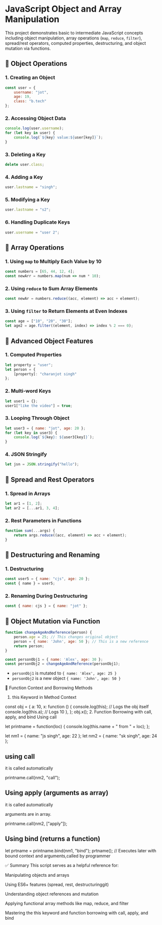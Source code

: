 
# JavaScript Object and Array Manipulation

This project demonstrates basic to intermediate JavaScript concepts including object manipulation, array operations (`map`, `reduce`, `filter`), spread/rest operators, computed properties, destructuring, and object mutation via functions.

## 🔸 Object Operations

### 1. Creating an Object
```js
const user = {
    username: "jot",
    age: 19,
    class: "b.tech"
};
````

### 2. Accessing Object Data

```js
console.log(user.username);
for (let key in user) {
    console.log(`${key} value:${user[key]}`);
}
```

### 3. Deleting a Key

```js
delete user.class;
```

### 4. Adding a Key

```js
user.lastname = "singh";
```

### 5. Modifying a Key

```js
user.lastname = "s2";
```

### 6. Handling Duplicate Keys

```js
user.username = "user 2";
```

## 🔸 Array Operations

### 1. Using `map` to Multiply Each Value by 10

```js
const numbers = [65, 44, 12, 4];
const newArr = numbers.map(num => num * 10);
```

### 2. Using `reduce` to Sum Array Elements

```js
const newAr = numbers.reduce((acc, element) => acc + element);
```

### 3. Using `filter` to Return Elements at Even Indexes

```js
const age = ["10", "20", "30"];
let age2 = age.filter((element, index) => index % 2 === 0);
```

## 🔸 Advanced Object Features

### 1. Computed Properties

```js
let property = "user";
let person = { 
    [property]: "charanjot singh"
};
```

### 2. Multi-word Keys

```js
let user1 = {};
user1["like the video"] = true;
```

### 3. Looping Through Object

```js
let user3 = { name: "jot", age: 20 };
for (let key in user3) {
    console.log(`${key}: ${user3[key]}`);
}
```

### 4. JSON Stringify

```js
let jsn = JSON.stringify("hello");
```

## 🔸 Spread and Rest Operators

### 1. Spread in Arrays

```js
let ar1 = [1, 2];
let ar2 = [...ar1, 3, 4];
```

### 2. Rest Parameters in Functions

```js
function sum(...args) {
    return args.reduce((acc, element) => acc + element);
}
```

## 🔸 Destructuring and Renaming

### 1. Destructuring

```js
const user5 = { name: "cjs", age: 20 };
const { name } = user5;
```

### 2. Renaming During Destructuring

```js
const { name: cjs } = { name: "jot" };
```

## 🔸 Object Mutation via Function

```js
function changeAgeAndReference(person) {
    person.age = 25; // This changes original object
    person = { name: 'John', age: 50 }; // This is a new reference
    return person;
}

const personObj1 = { name: 'Alex', age: 30 };
const personObj2 = changeAgeAndReference(personObj1);
```

* `personObj1` is mutated to `{ name: 'Alex', age: 25 }`
* `personObj2` is a new object `{ name: 'John', age: 50 }`

🔸 Function Context and Borrowing Methods
1. this Keyword in Method Context

const obj = {
    a: 10,
    x: function () {
        console.log(this);     // Logs the obj itself
        console.log(this.a);   // Logs 10
    },
};
obj.x();
2. Function Borrowing with call, apply, and bind
Using call

let printname = function(loc) {
    console.log(this.name + " from " + loc);
};

let nm1 = { name: "js singh", age: 22 };
let nm2 = { name: "sk singh", age: 24 };
## using call
it is called automatically

printname.call(nm2, "call");
## Using apply (arguments as array)
it is called automatically

arguments are in array.

printname.call(nm2, ["apply"]);
## Using bind (returns a function)

let prtname = printname.bind(nm1, "bind");
prtname(); // Executes later with bound context and arguments,called by programmer


✅ Summary
This script serves as a helpful reference for:

Manipulating objects and arrays

Using ES6+ features (spread, rest, destructuringgit)

Understanding object references and mutation

Applying functional array methods like map, reduce, and filter

Mastering the this keyword and function borrowing with call, apply, and bind

